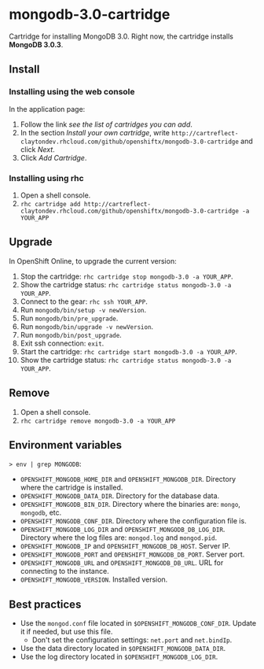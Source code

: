 # mongodb-3.0-cartridge

Cartridge for installing MongoDB 3.0.
Right now, the cartridge installs **MongoDB 3.0.3**.

## Install

### Installing using the web console

In the application page:

1. Follow the link *see the list of cartridges you can add*.
2. In the section *Install your own cartridge*,
   write `http://cartreflect-claytondev.rhcloud.com/github/openshiftx/mongodb-3.0-cartridge`
   and click *Next*.
3. Click *Add Cartridge*.

### Installing using rhc

1. Open a shell console.
2. `rhc cartridge add http://cartreflect-claytondev.rhcloud.com/github/openshiftx/mongodb-3.0-cartridge -a YOUR_APP`

## Upgrade

In OpenShift Online, to upgrade the current version:

1. Stop the cartridge: `rhc cartridge stop mongodb-3.0 -a YOUR_APP`.
2. Show the cartridge status: `rhc cartridge status mongodb-3.0 -a YOUR_APP`.
3. Connect to the gear: `rhc ssh YOUR_APP`.
4. Run `mongodb/bin/setup -v newVersion`.
5. Run `mongodb/bin/pre_upgrade`.
6. Run `mongodb/bin/upgrade -v newVersion`.
7. Run `mongodb/bin/post_upgrade`.
8. Exit ssh connection: `exit`.
9. Start the cartridge: `rhc cartridge start mongodb-3.0 -a YOUR_APP`.
10. Show the cartridge status: `rhc cartridge status mongodb-3.0 -a YOUR_APP`.

## Remove

1. Open a shell console.
2. `rhc cartridge remove mongodb-3.0 -a YOUR_APP`

## Environment variables

`> env | grep MONGODB`:

- `OPENSHIFT_MONGODB_HOME_DIR` and `OPENSHIFT_MONGODB_DIR`. Directory where the cartridge is installed.
- `OPENSHIFT_MONGODB_DATA_DIR`. Directory for the database data.
- `OPENSHIFT_MONGODB_BIN_DIR`. Directory where the binaries are: `mongo`, `mongodb`, etc.
- `OPENSHIFT_MONGODB_CONF_DIR`. Directory where the configuration file is.
- `OPENSHIFT_MONGODB_LOG_DIR` and `OPENSHIFT_MONGODB_DB_LOG_DIR`. Directory where the log files are: `mongod.log` and `mongod.pid`.
- `OPENSHIFT_MONGODB_IP` and `OPENSHIFT_MONGODB_DB_HOST`. Server IP.
- `OPENSHIFT_MONGODB_PORT` and `OPENSHIFT_MONGODB_DB_PORT`. Server port.
- `OPENSHIFT_MONGODB_URL` and `OPENSHIFT_MONGODB_DB_URL`. URL for connecting to the instance.
- `OPENSHIFT_MONGODB_VERSION`. Installed version.

## Best practices

- Use the `mongod.conf` file located in `$OPENSHIFT_MONGODB_CONF_DIR`. Update it if needed, but use this file.
  - Don't set the configuration settings: `net.port` and `net.bindIp`.
- Use the data directory located in `$OPENSHIFT_MONGODB_DATA_DIR`.
- Use the log directory located in `$OPENSHIFT_MONGODB_LOG_DIR`.
